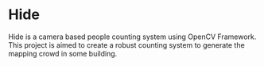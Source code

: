 # Hide
Hide is a camera based people counting system using OpenCV Framework. This project is aimed to create a robust counting system to generate the mapping crowd in some building.
